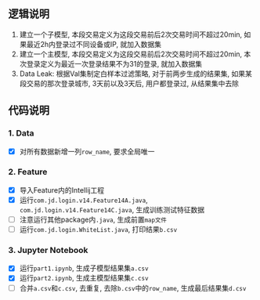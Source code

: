 ## 逻辑说明
1. 建立一个子模型, 本段交易定义为这段交易前后2次交易时间不超过20min, 如果最近2h内登录过不同设备或IP, 就加入数据集
2. 建立一个主模型, 本段交易定义为这段交易前后2次交易时间不超过20min, 本次登录定义为最近一次登录结果不为31的登录, 就加入数据集
3. Data Leak: 根据Val集制定白样本过滤策略, 对于前两步生成的结果集, 如果某段交易的那次登录城市, 3天前以及3天后, 用户都登录过, 从结果集中去除

## 代码说明
### 1. Data
- [x] 对所有数据新增一列`row_name`, 要求全局唯一
### 2. Feature
- [x] 导入Feature内的Intellij工程
- [x] 运行`com.jd.login.v14.Feature14A.java`, `com.jd.login.v14.Feature14C.java`, 生成训练测试特征数据
- [ ] 注意运行其他package内`.java`, 生成前置`map文件`
- [ ] 运行`com.jd.login.WhiteList.java`, 打印结果`b.csv`
### 3. Jupyter Notebook
- [x] 运行`part1.ipynb`, 生成子模型结果集`a.csv`
- [x] 运行`part2.ipynb`, 生成主模型结果集`c.csv`
- [ ] 合并`a.csv`和`c.csv`, 去重复, 去除`b.csv`中的`row_name`, 生成最后结果集`d.csv`
